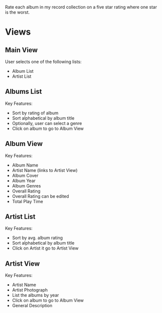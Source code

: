 Rate each album in my record collection on a five star rating where one star is the worst.

# Views
## Main View
User selects one of the following lists:
- Album List
- Artist List

## Albums List 

Key Features:
- Sort by rating of album
- Sort alphabetical by album title
- Optionally, user can select a genre
- Click on album to go to Album View

## Album View
Key Features:
- Album Name
- Artist Name (links to Artist View)
- Album Cover
- Album Year
- Album Genres
- Overall Rating
- Overall Rating can be edited
- Total Play Time

## Artist List

Key Features:
- Sort by avg. album rating
- Sort alphabetical by album title
- Click on Artist it go to Artist View

## Artist View

Key Features:
- Artist Name
- Artist Photograph
- List the albums by year
- Click on album to go to Album View
- General Description
